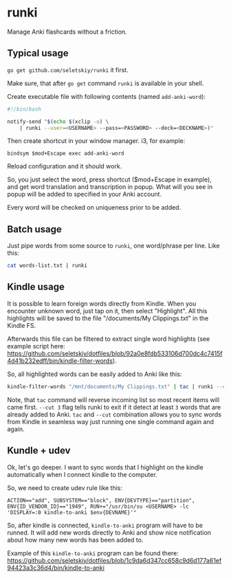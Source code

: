 runki
=====

Manage Anki flashcards without a friction.


Typical usage
-------------

`go get github.com/seletskiy/runki` it first.

Make sure, that after `go get` command `runki` is available in your shell.

Create executable file with following contents (named `add-anki-word`):
```bash
#!/bin/bash

notify-send "$(echo $(xclip -o) \
    | runki --user=<USERNAME> --pass=<PASSWORD> --deck=<DECKNAME>)"
```

Then create shortcut in your window manager. i3, for example:
```
bindsym $mod+Escape exec add-anki-word
```

Reload configuration and it should work.

So, you just select the word, press shortcut ($mod+Escape in example), and get
word translation and transcription in popup. What will you see in popup will be
added to specified <DECKNAME> in your Anki account.

Every word will be checked on uniqueness prior to be added.


Batch usage
-----------

Just pipe words from some source to `runki`, one word/phrase per line. Like
this:

```bash
cat words-list.txt | runki
```


Kindle usage
------------

It is possible to learn foreign words directly from Kindle. When you encounter
unknown word, just tap on it, then select "Highlight". All this highlights will
be saved to the file "/documents/My Clippings.txt" in the Kindle FS.

Afterwards this file can be filtered to extract single word highlights (see
example script here: https://github.com/seletskiy/dotfiles/blob/92a0e8fdb533106d700dc4c7415f4d41b232edff/bin/kindle-filter-words).

So, all highlighted words can be easily added to Anki like this:

```bash
kindle-filter-words "/mnt/documents/My Clippings.txt" | tac | runki --cut 3
```

Note, that `tac` command will reverse incoming list so most recent items will
came first. `--cut 3` flag tells runki to exit if it detect at least `3` words
that are already added to Anki. `tac` and `--cut` combination allows you to
sync words from Kindle in seamless way just running one single command again
and again.

Kundle + udev
-------------

Ok, let's go deeper. I want to sync words that I highlight on the kindle
automatically when I connect kindle to the computer.

So, we need to create udev rule like this:

```
ACTION=="add", SUBSYSTEM=="block", ENV{DEVTYPE}=="partition", ENV{ID_VENDOR_ID}=="1949", RUN+="/usr/bin/su <USERNAME> -lc 'DISPLAY=:0 kindle-to-anki $env{DEVNAME}'"
```

So, after kindle is connected, `kindle-to-anki` program will have to be runned.
It will add new words directly to Anki and show nice notification about how
many new words has been added to.

Example of this `kindle-to-anki` program can be found there: https://github.com/seletskiy/dotfiles/blob/1c9da6d347cc658c9d6d177a61ef94423a3c36d4/bin/kindle-to-anki
